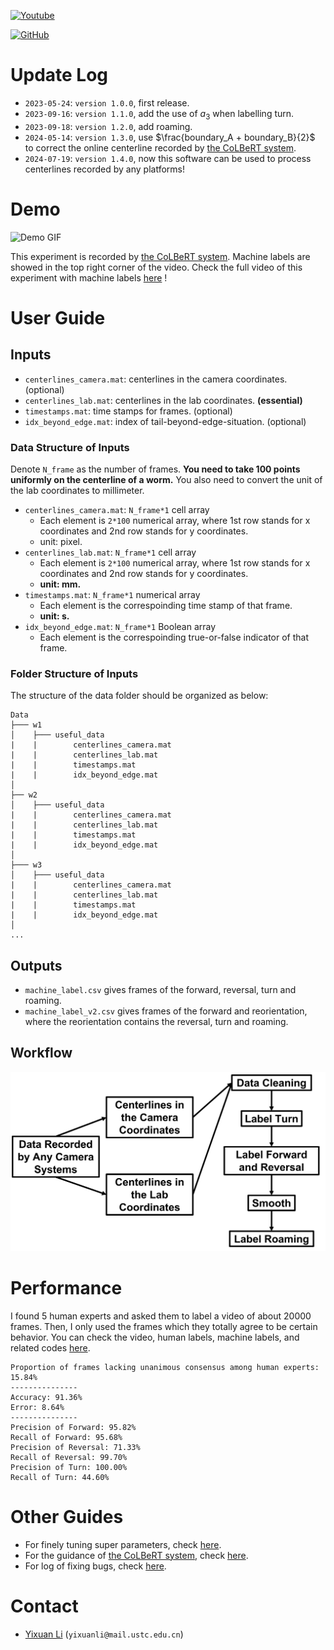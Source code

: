 [![Youtube](https://img.shields.io/badge/YouTube-Demo-red)](https://www.youtube.com/watch?v=Y0aR_9A48vo)

[![GitHub](https://img.shields.io/github/license/Wenlab/Machine_Label_of_Colbert)](https://github.com/Wenlab/Machine_Label_of_Colbert/blob/master/LICENSE)



# Update Log

* `2023-05-24`: `version 1.0.0`, first release.
* `2023-09-16`: `version 1.1.0`, add the use of $a_3$ when labelling turn.
* `2023-09-18`: `version 1.2.0`, add roaming.
* `2024-05-14`: `version 1.3.0`, use $\frac{boundary_A + boundary_B}{2}$ to correct the online centerline recorded by [the CoLBeRT system](https://github.com/samuellab/mindcontrol).
* `2024-07-19`: `version 1.4.0`, now this software can be used to process centerlines recorded by any platforms!



# Demo

![Demo GIF](/markdown_figs/demo.gif)

This experiment is recorded by [the CoLBeRT system](https://github.com/samuellab/mindcontrol). Machine labels are showed in the top right corner of the video. Check the full video of this experiment with machine labels [here](https://www.youtube.com/watch?v=Y0aR_9A48vo) !



# User Guide

## Inputs

* `centerlines_camera.mat`: centerlines in the camera coordinates. (optional)
* `centerlines_lab.mat`: centerlines in the lab coordinates. **(essential)**
* `timestamps.mat`: time stamps for frames. (optional)
* `idx_beyond_edge.mat`: index of tail-beyond-edge-situation. (optional)



### Data Structure of Inputs

Denote `N_frame` as the number of frames. **You need to take 100 points uniformly on the centerline of a worm.** You also need to convert the unit of the lab coordinates to millimeter.

* `centerlines_camera.mat`: `N_frame*1` cell array
  * Each element is `2*100` numerical array, where 1st row stands for x coordinates and 2nd row stands for y coordinates.
  * unit: pixel.
* `centerlines_lab.mat`: `N_frame*1` cell array
  * Each element is `2*100` numerical array, where 1st row stands for x coordinates and 2nd row stands for y coordinates.
  * **unit: mm.**
* `timestamps.mat`: `N_frame*1` numerical array
  * Each element is the correspoinding time stamp of that frame.
  * **unit: s.**
* `idx_beyond_edge.mat`: `N_frame*1` Boolean array
  * Each element is the correspoinding true-or-false indicator of that frame.



### Folder Structure of Inputs

The structure of the data folder should be organized as below:

    Data
    ├─── w1
    │    ├─── useful_data
    |    |        centerlines_camera.mat
    |    |        centerlines_lab.mat
    |    |        timestamps.mat
    |    |        idx_beyond_edge.mat
    │	
    ├── w2
    │    ├─── useful_data
    |    |        centerlines_camera.mat
    |    |        centerlines_lab.mat
    |    |        timestamps.mat
    |    |        idx_beyond_edge.mat
    │
    ├─── w3
    │    ├─── useful_data
    |    |        centerlines_camera.mat
    |    |        centerlines_lab.mat
    |    |        timestamps.mat
    |    |        idx_beyond_edge.mat
    │
    ...



## Outputs

* `machine_label.csv` gives frames of the forward, reversal, turn and roaming.
* `machine_label_v2.csv` gives frames of the forward and reorientation, where the reorientation contains the reversal, turn and roaming.



## Workflow

![Workflow_en](markdown_figs/Workflow_en.png)

# Performance

I found 5 human experts and asked them to label a video of about 20000 frames. Then, I only used the frames which they totally agree to be certain behavior. You can check the video, human labels, machine labels, and related codes [here](https://github.com/Wenlab/Auto-Worm-Behavior-Detector/tree/master/performance).

```
Proportion of frames lacking unanimous consensus among human experts: 15.84%
---------------
Accuracy: 91.36%
Error: 8.64%
---------------
Precision of Forward: 95.82%
Recall of Forward: 95.68%
Precision of Reversal: 71.33%
Recall of Reversal: 99.70%
Precision of Turn: 100.00%
Recall of Turn: 44.60%
```

# Other Guides

* For finely tuning super parameters, check [here](https://github.com/Wenlab/Auto-Worm-Behavior-Detector/tree/master/docs/Super_Parameters.md).
* For the guidance of [the CoLBeRT system](https://github.com/samuellab/mindcontrol), check [here](https://github.com/Wenlab/Auto-Worm-Behavior-Detector/tree/master/docs/README_for_Colbert.md).
* For log of fixing bugs, check [here](https://github.com/Wenlab/Auto-Worm-Behavior-Detector/tree/master/docs/log_of_fixing_bug).



# Contact

* [Yixuan Li](https://github.com/Physics-Lee) (`yixuanli@mail.ustc.edu.cn`)
